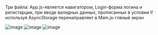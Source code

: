 Три файла: App.js-является навигатором, Login-форма логина и регистарции, при вводе валидных данных, прописанных в условии if используя AsyncStorage перенаправляет
в Main.js-глвный экран

![image](https://user-images.githubusercontent.com/68331365/167266703-28c19cee-3ec7-49c2-8b60-f4047db2cc8f.png)
![image](https://user-images.githubusercontent.com/68331365/167266712-141223dd-81f0-4c16-bd55-6175752f8ad4.png)
![image](https://user-images.githubusercontent.com/68331365/167266720-ed47feae-a152-4f80-bf98-e28b5960d778.png)
